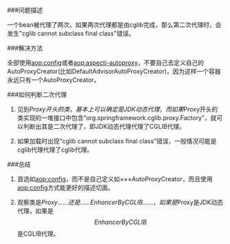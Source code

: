 ###问题描述

一个bean被代理了两次。如果两次代理都是由cglib完成，那么第二次代理时，会发生"cglib cannot subclass final class"错误。

###解决方法

全部使用<aop:config>或者<aop:aspectj-autoproxy>，不要自己去定义自己的AutoProxyCreator(比如DefaultAdvisorAutoProxyCreator)，因为这样一个容器永远只有一个AutoProxyCreator。

###如何判断二次代理

1. 见到$Proxy开头的类，基本上可以确定是JDK动态代理，而如果$Proxy开头的类实现的一堆接口中包含“org.springframework.cglib.proxy.Factory”，就可以判断出其是二次代理了，即JDK动态代理代理了CGLIB代理。

2. 如果加载时出现“cglib cannot subclass final class”错误，一般情况可能是cglib代理代理了cglib代理。

###总结

1. 首选如<aop:config>，而不是自己定义如×××AutoProxyCreator，而且使用<aop:config>方式能更好的描述切面。

2. 观察类是$Proxy…… 还是 ……$$EnhancerByCGLIB$$……，如果是$Proxy是JDK动态代理，如果是$$EnhancerByCGLIB$$是CGLIB代理。
